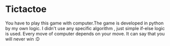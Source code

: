 # Tictactoe
You have to play this game with computer.The game is developed in python by my own logic. I didn't use any specific algorithm , just simple if-else logic is used.
Every move of computer depends on your move. It can say that you will never win :D
